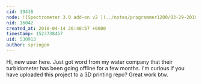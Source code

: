 ```yaml
---
cid: 19418
node: ![Spectrometer 3.0 add-on v2 ](../notes/programmer1200/03-29-2018/spectrometer-3-0-add-on-v2)
nid: 16042
created_at: 2018-04-14 20:40:57 +0000
timestamp: 1523738457
uid: 530913
author: springem
---
```


Hi, new user here. Just got word from my water company that their turbidometer has been going offline for a few months. I'm curious if you have uploaded this project to a 3D printing repo? Great work btw.